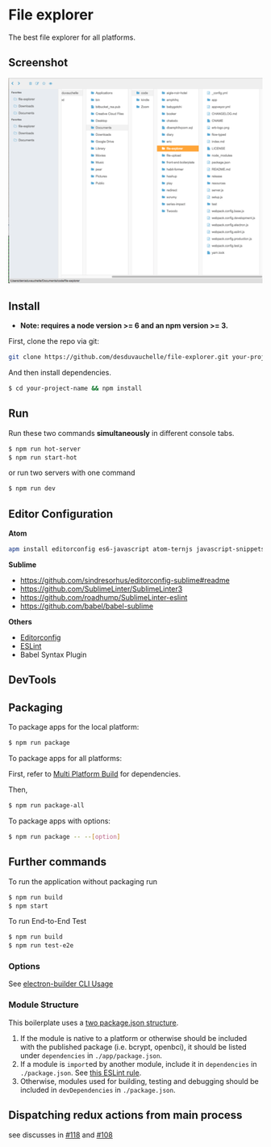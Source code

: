 # File explorer

The best file explorer for all platforms.

## Screenshot

![Screenshot](https://github.com/desduvauchelle/file-explorer/raw/master/instructions/assets/screenshot.png)

## Install

- **Note: requires a node version >= 6 and an npm version >= 3.**

First, clone the repo via git:

```bash
git clone https://github.com/desduvauchelle/file-explorer.git your-project-name
```

And then install dependencies.

```bash
$ cd your-project-name && npm install
```

## Run

Run these two commands **simultaneously** in different console tabs.

```bash
$ npm run hot-server
$ npm run start-hot
```

or run two servers with one command

```bash
$ npm run dev
```

## Editor Configuration

**Atom**

```bash
apm install editorconfig es6-javascript atom-ternjs javascript-snippets linter linter-eslint language-babel autocomplete-modules
```

**Sublime**

- <https://github.com/sindresorhus/editorconfig-sublime#readme>
- <https://github.com/SublimeLinter/SublimeLinter3>
- <https://github.com/roadhump/SublimeLinter-eslint>
- <https://github.com/babel/babel-sublime>

**Others**

- [Editorconfig](http://editorconfig.org/#download)
- [ESLint](http://eslint.org/docs/user-guide/integrations#editors)
- Babel Syntax Plugin

## DevTools

## Packaging

To package apps for the local platform:

```bash
$ npm run package
```

To package apps for all platforms:

First, refer to [Multi Platform Build](https://github.com/electron-userland/electron-builder/wiki/Multi-Platform-Build) for dependencies.

Then,

```bash
$ npm run package-all
```

To package apps with options:

```bash
$ npm run package -- --[option]
```

## Further commands

To run the application without packaging run

```bash
$ npm run build
$ npm start
```

To run End-to-End Test

```bash
$ npm run build
$ npm run test-e2e
```

### Options

See [electron-builder CLI Usage](https://github.com/electron-userland/electron-builder#cli-usage)

### Module Structure

This boilerplate uses a [two package.json structure](https://github.com/electron-userland/electron-builder#two-packagejson-structure).

1. If the module is native to a platform or otherwise should be included with the published package (i.e. bcrypt, openbci), it should be listed under `dependencies` in `./app/package.json`.
2. If a module is `import`ed by another module, include it in `dependencies` in `./package.json`. See [this ESLint rule](https://github.com/benmosher/eslint-plugin-import/blob/master/docs/rules/no-extraneous-dependencies.md).
3. Otherwise, modules used for building, testing and debugging should be included in `devDependencies` in `./package.json`.

## Dispatching redux actions from main process

see discusses in [#118](https://github.com/chentsulin/electron-react-boilerplate/issues/118) and [#108](https://github.com/chentsulin/electron-react-boilerplate/issues/108)

